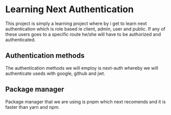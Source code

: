 # Learning Next Authentication
This project is simply a learning project where by i get to learn next authentication which is role based ie client, admin, user and public. If any of these users goes to a specific route he/she will have to be authorized and authenticated.

## Authentication methods
The authentication methods we will employ is next-auth whereby we will authenticate useds with google, github and jwt.

## Package manager
Package manager that we are using is pnpm which next recomends and it is faster than yarn and npm.